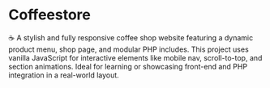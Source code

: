 # Coffeestore
☕ A stylish and fully responsive coffee shop website featuring a dynamic product menu, shop page, and modular PHP includes. This project uses vanilla JavaScript for interactive elements like mobile nav, scroll-to-top, and section animations. Ideal for learning or showcasing front-end and PHP integration in a real-world layout.
